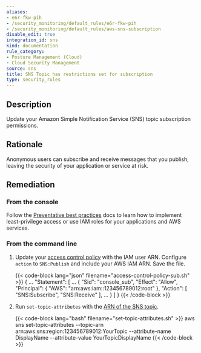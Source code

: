 ```yaml
---
aliases:
- e6r-fkw-pih
- /security_monitoring/default_rules/e6r-fkw-pih
- /security_monitoring/default_rules/aws-sns-subscription
disable_edit: true
integration_id: sns
kind: documentation
rule_category:
- Posture Management (Cloud)
- Cloud Security Management
source: sns
title: SNS Topic has restrictions set for subscription
type: security_rules
---
```


## Description

Update your Amazon Simple Notification Service (SNS) topic subscription permissions.

## Rationale

Anonymous users can subscribe and receive messages that you publish, leaving the security of your application or service at risk.

## Remediation

### From the console

Follow the [Preventative best practices][1] docs to learn how to implement least-privilege access or use IAM roles for your applications and AWS services.

### From the command line

1. Update your [access control policy][2] with the IAM user ARN. Configure `action` to `SNS:Publish` and include your AWS IAM ARN. Save the file.

    {{< code-block lang="json" filename="access-control-policy-sub.sh" >}}
    {
      ...
      "Statement": [
        ...
        {
          "Sid": "console_sub",
          "Effect": "Allow",
          "Principal": {
            "AWS": "arn:aws:iam::123456789012:root"
          },
          "Action": [
            "SNS:Subscribe",
            "SNS:Receive"
          ],
          ...
        }
      ]
    }
    {{< /code-block >}}

2. Run `set-topic-attributes` with the [ARN of the SNS topic][3].

    {{< code-block lang="bash" filename="set-topic-attributes.sh" >}}
    aws sns set-topic-attributes
    --topic-arn arn:aws:sns:region:123456789012:YourTopic
    --attribute-name DisplayName
    --attribute-value YourTopicDisplayName
    {{< /code-block >}}

[1]: https://docs.aws.amazon.com/sns/latest/dg/sns-security-best-practices.html#preventative-best-practices
[2]: https://docs.aws.amazon.com/IAM/latest/UserGuide/access_policies.html
[3]: https://awscli.amazonaws.com/v2/documentation/api/latest/reference/sns/set-topic-attributes.html#set-topic-attributes
